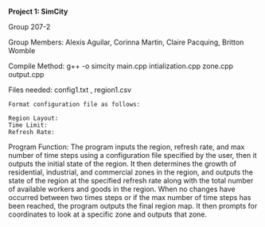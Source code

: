 **Project 1: SimCity**

Group 207-2

Group Members: Alexis Aguilar, Corinna Martin, Claire Pacquing, Britton Womble

Compile Method:
    g++ -o simcity main.cpp intialization.cpp zone.cpp output.cpp

Files needed:
    config1.txt , region1.csv
    
    Format configuration file as follows:
    
    Region Layout:
    Time Limit:
    Refresh Rate:

Program Function:
    The program inputs the region, refresh rate, and max number of time steps using a configuration file specified by the user, then it outputs the initial state of the region. It then determines the growth of residential, industrial, and commercial zones in the region, and outputs the state of the region at the specified refresh rate along with the total number of available workers and goods in the region. When no changes have occurred between two times steps or if the max number of time steps has been reached, the program outputs the final region map. It then prompts for coordinates to look at a specific zone and outputs that zone.


